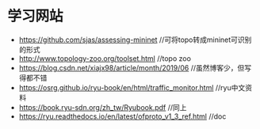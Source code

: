 # 学习网站
* https://github.com/sjas/assessing-mininet //可将topo转成mininet可识别的形式
* http://www.topology-zoo.org/toolset.html //topo zoo
* https://blog.csdn.net/xiajx98/article/month/2019/06 //虽然博客少，但写得都不错
* https://osrg.github.io/ryu-book/en/html/traffic_monitor.html //ryu中文资料
* https://book.ryu-sdn.org/zh_tw/Ryubook.pdf //同上
* https://ryu.readthedocs.io/en/latest/ofproto_v1_3_ref.html //doc
